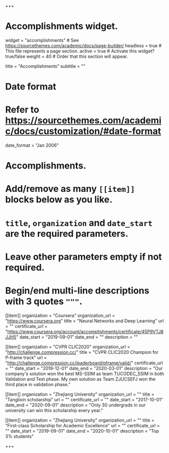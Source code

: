 +++
# Accomplishments widget.
widget = "accomplishments"  # See https://sourcethemes.com/academic/docs/page-builder/
headless = true  # This file represents a page section.
active = true  # Activate this widget? true/false
weight = 40  # Order that this section will appear.

title = "Accomplish&shy;ments"
subtitle = ""

# Date format
#   Refer to https://sourcethemes.com/academic/docs/customization/#date-format
date_format = "Jan 2006"

# Accomplishments.
#   Add/remove as many `[[item]]` blocks below as you like.
#   `title`, `organization` and `date_start` are the required parameters.
#   Leave other parameters empty if not required.
#   Begin/end multi-line descriptions with 3 quotes `"""`.

[[item]]
  organization = "Coursera"
  organization_url = "https://www.coursera.org"
  title = "Neural Networks and Deep Learning"
  url = ""
  certificate_url = "https://www.coursera.org/account/accomplishments/certificate/45P9VTJ8JJH5"
  date_start = "2019-09-01"
  date_end = ""
  description = ""

[[item]]
  organization = "CVPR CLIC2020"
  organization_url = "http://challenge.compression.cc/"
  title = "CVPR CLIC2020 Champion for P-frame track"
  url = "http://challenge.compression.cc/leaderboard/pframe/valid/"
  certificate_url = ""
  date_start = "2019-12-01"
  date_end = "2020-03-01"
  description = "Our company's solution won the best MS-SSIM as team TUCODEC_SSIM in both Validation and Test phase. My own solution as Team ZJUCSEFJ won the third place in validation phase."

[[item]]
  organization = "Zhejiang University"
  organization_url = ""
  title = "Tanglixin scholarship"
  url = ""
  certificate_url = ""
  date_start = "2017-10-01"
  date_end = "2020-09-01"
  description = "Only 30 undergrads in our university can win this scholarship every year."

[[item]]
  organization = "Zhejiang University"
  organization_url = ""
  title = "First-class Scholarship for Academic Excellence"
  url = ""
  certificate_url = ""
  date_start = "2019-09-01"
  date_end = "2020-10-01"
  description = "Top 3% students"

+++

